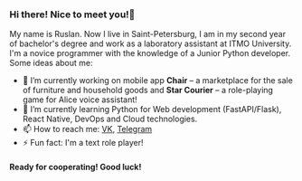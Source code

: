 ### Hi there! Nice to meet you!👋

My name is Ruslan. Now I live in Saint-Petersburg, I am in my second year of bachelor's degree and work as a laboratory assistant at ITMO University. I'm a novice programmer with the knowledge of a Junior Python developer. Some ideas about me:

- 🔭 I’m currently working on mobile app **Chair** – a marketplace for the sale of furniture and household goods and **Star Courier** – a role-playing game for Alice voice assistant!
- 🌱 I’m currently learning Python for Web development (FastAPI/Flask), React Native, DevOps and Cloud technologies.
- 📫 How to reach me: [VK](https://vk.com/jesusya_26), [Telegram](https://t.me/Jesusya_26)
- ⚡ Fun fact: I'm a text role player!

#### Ready for cooperating! Good luck!

